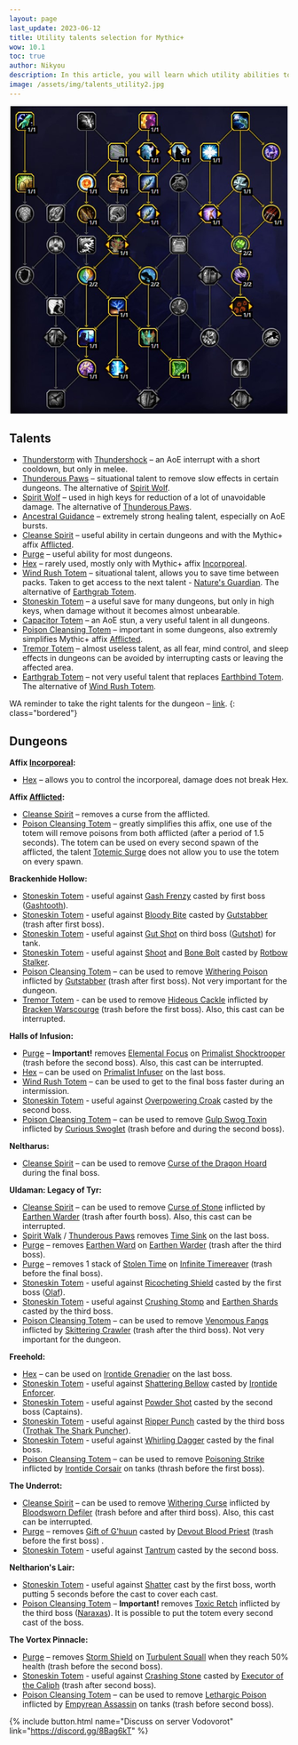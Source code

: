 ```yaml
---
layout: page
last_update: 2023-06-12
title: Utility talents selection for Mythic+
wow: 10.1
toc: true
author: Nikyou
description: In this article, you will learn which utility abilities to choose from the class talent tree for different dungeons.
image: /assets/img/talents_utility2.jpg
---
```


<p align="center">
<img src="/assets/img/talents_utility2.jpg" width=500x>
</p>

## Talents

* [Thunderstorm](https://www.wowhead.com/spell=51490) with [Thundershock](https://www.wowhead.com/spell=378779) – an AoE interrupt with a short cooldown, but only in melee.
* [Thunderous Paws](https://www.wowhead.com/spell=378075) – situational talent to remove slow effects in certain dungeons. The alternative of [Spirit Wolf](https://www.wowhead.com/spell=260878).
* [Spirit Wolf](https://www.wowhead.com/spell=260878) – used in high keys for reduction of a lot of unavoidable damage. The alternative of [Thunderous Paws](https://www.wowhead.com/spell=378075).
* [Ancestral Guidance](https://www.wowhead.com/spell=108281) – extremely strong healing talent, especially on AoE bursts.
* [Cleanse Spirit](https://www.wowhead.com/spell=51886) – useful ability in certain dungeons and with the Mythic+ affix [Afflicted](https://www.wowhead.com/affix=135).
* [Purge](https://www.wowhead.com/spell=370/) – useful ability for most dungeons.
* [Hex](https://www.wowhead.com/spell=51514) – rarely used, mostly only with Mythic+ affix [Incorporeal](https://www.wowhead.com/affix=136).
* [Wind Rush Totem](https://www.wowhead.com/spell=192077) – situational talent, allows you to save time between packs. Taken to get access to the next talent - [Nature's Guardian](https://www.wowhead.com/spell=30884/). The alternative of [Earthgrab Totem](https://www.wowhead.com/spell=51485).
* [Stoneskin Totem](https://wowhead.com/spell=383017) – a useful save for many dungeons, but only in high keys, when damage without it becomes almost unbearable.
* [Capacitor Totem](https://www.wowhead.com/spell=192058) – an AoE stun, a very useful talent in all dungeons.
* [Poison Cleansing Totem](https://www.wowhead.com/spell=383013) – important in some dungeons, also extremly simplifies Mythic+ affix [Afflicted](https://www.wowhead.com/affix=135).
* [Tremor Totem](https://www.wowhead.com/spell=8143) – almost useless talent, as all fear, mind control, and sleep effects in dungeons can be avoided by interrupting casts or leaving the affected area.
* [Earthgrab Totem](https://www.wowhead.com/spell=51485) – not very useful talent that replaces [Earthbind Totem](https://www.wowhead.com/spell=2484). The alternative of [Wind Rush Totem](https://www.wowhead.com/spell=192077).

WA reminder to take the right talents for the dungeon – [link](https://wago.io/_qSTC-Aew).
{: class="bordered"}

## Dungeons

**Affix [Incorporeal](https://www.wowhead.com/affix=136):**
* [Hex](https://www.wowhead.com/spell=51514) – allows you to control the incorporeal, damage does not break Hex.

**Affix [Afflicted](https://www.wowhead.com/affix=135):**
* [Cleanse Spirit](https://www.wowhead.com/spell=51886) – removes a curse from the afflicted.
* [Poison Cleansing Totem](https://www.wowhead.com/spell=383013) – greatly simplifies this affix, one use of the totem will remove poisons from both afflicted (after a period of 1.5 seconds). The totem can be used on every second spawn of the afflicted, the talent [Totemic Surge](https://www.wowhead.com/spell=381867) does not allow you to use the totem on every spawn.

**Brackenhide Hollow:**
* [Stoneskin Totem](https://wowhead.com/spell=383017) - useful against [Gash Frenzy](https://www.wowhead.com/spell=378020) casted by first boss ([Gashtooth](https://www.wowhead.com/npc=186124)).
* [Stoneskin Totem](https://wowhead.com/spell=383017) - useful against [Bloody Bite](https://www.wowhead.com/spell=367481) casted by [Gutstabber](https://www.wowhead.com/npc=197857) (trash after first boss).
* [Stoneskin Totem](https://wowhead.com/spell=383017) - useful against [Gut Shot](https://www.wowhead.com/spell=384353) on third boss ([Gutshot](https://www.wowhead.com/npc=186116)) for tank.
* [Stoneskin Totem](https://wowhead.com/spell=383017) - useful against [Shoot](https://www.wowhead.com/spell=382620) and [Bone Bolt](https://www.wowhead.com/spell=367521) casted by [Rotbow Stalker](https://www.wowhead.com/npc=186208).
* [Poison Cleansing Totem](https://www.wowhead.com/spell=383013) –  can be used to remove [Withering Poison](https://www.wowhead.com/spell=385039) inflicted by [Gutstabber](https://www.wowhead.com/npc=197857) (trash after first boss). Not very important for the dungeon.
* [Tremor Totem](https://www.wowhead.com/spell=8143) - can be used to remove [Hideous Cackle](https://www.wowhead.com/spell=367500) inflicted by [Bracken Warscourge](https://www.wowhead.com/npc=195135) (trash before the first boss). Also, this cast can be interrupted.

**Halls of Infusion:**
* [Purge](https://www.wowhead.com/spell=370) – **Important!** removes [Elemental Focus](https://www.wowhead.com/spell=395694) on [Primalist Shocktrooper](https://www.wowhead.com/npc=199037) (trash before the second boss). Also, this cast can be interrupted.
* [Hex](https://www.wowhead.com/ru/spell=51514) – can be used on [Primalist Infuser](https://www.wowhead.com/npc=196043) on the last boss.
* [Wind Rush Totem](https://www.wowhead.com/spell=192077) – can be used to get to the final boss faster during an intermission.
* [Stoneskin Totem](https://wowhead.com/spell=383017) - useful against [Overpowering Croak](https://www.wowhead.com/spell=385187) casted by the second boss.
* [Poison Cleansing Totem](https://www.wowhead.com/spell=383013) –  can be used to remove [Gulp Swog Toxin](https://www.wowhead.com/spell=374389) inflicted by [Curious Swoglet](https://www.wowhead.com/npc=195399) (trash before and during the second boss).

**Neltharus:**
* [Cleanse Spirit](https://www.wowhead.com/spell=51886) –  can be used to remove [Curse of the Dragon Hoard](https://www.wowhead.com/spell=391762) during the final boss.

**Uldaman: Legacy of Tyr:**
* [Cleanse Spirit](https://www.wowhead.com/spell=51886) – can be used to remove [Curse of Stone](https://www.wowhead.com/spell=369365) inflicted by [Earthen Warder](https://www.wowhead.com/npc=184132) (trash after fourth boss). Also, this cast can be interrupted.
* [Spirit Walk](https://www.wowhead.com/spell=58875) / [Thunderous Paws](https://www.wowhead.com/spell=378075) removes [Time Sink](https://www.wowhead.com/spell=377405) on the last boss.
* [Purge](https://www.wowhead.com/spell=370) –  removes [Earthen Ward](https://www.wowhead.com/spell=369400) on [Earthen Warder](https://www.wowhead.com/npc=184132) (trash after the third boss).
* [Purge](https://www.wowhead.com/spell=370) –  removes 1 stack of [Stolen Time](https://www.wowhead.com/spell=377510) on [Infinite Timereaver](https://www.wowhead.com/npc=184331) (trash before the final boss).
* [Stoneskin Totem](https://wowhead.com/spell=383017) - useful against [Ricocheting Shield](https://www.wowhead.com/spell=369677) casted by the first boss ([Olaf](https://www.wowhead.com/npc=184580)).
* [Stoneskin Totem](https://wowhead.com/spell=383017) - useful against [Crushing Stomp](https://www.wowhead.com/spell=372701) and [Earthen Shards](https://www.wowhead.com/spell=372718) casted by the third boss.
* [Poison Cleansing Totem](https://www.wowhead.com/spell=383013) –  can be used to remove [Venomous Fangs](https://www.wowhead.com/spell=369417) inflicted by [Skittering Crawler](https://www.wowhead.com/npc=184303) (trash after the third boss). Not very important for the dungeon.

**Freehold:**
* [Hex](https://www.wowhead.com/spell=51514) – can be used on [Irontide Grenadier](https://www.wowhead.com/npc=129758) on the last boss.
* [Stoneskin Totem](https://wowhead.com/spell=383017) - useful against [Shattering Bellow](https://www.wowhead.com/spell=257732) casted by [Irontide Enforcer](https://www.wowhead.com/npc=129602).
* [Stoneskin Totem](https://wowhead.com/spell=383017) - useful against [Powder Shot](https://www.wowhead.com/spell=256979) casted by the second boss (Captains).
* [Stoneskin Totem](https://wowhead.com/spell=383017) - useful against [Ripper Punch](https://www.wowhead.com/spell=256363) casted by the third boss ([Trothak The Shark Puncher](https://www.wowhead.com/npc=126969)).
* [Stoneskin Totem](https://wowhead.com/spell=383017) - useful against [Whirling Dagger](https://www.wowhead.com/spell=413131) casted by the final boss.
* [Poison Cleansing Totem](https://www.wowhead.com/spell=383013) –  can be used to remove [Poisoning Strike](https://www.wowhead.com/spell=257437) inflicted by [Irontide Corsair](https://www.wowhead.com/npc=126928) on tanks (thrash before the first boss).

**The Underrot:**
* [Cleanse Spirit](https://www.wowhead.com/spell=51886) –  can be used to remove [Withering Curse](https://www.wowhead.com/spell=265433) inflicted by [Bloodsworn Defiler](https://www.wowhead.com/npc=133912) (trash before and after third boss). Also, this cast can be interrupted.
* [Purge](https://www.wowhead.com/spell=370) – removes [Gift of G'huun](https://www.wowhead.com/spell=265091) casted by [Devout Blood Priest](https://www.wowhead.com/npc=131492) (trash before the first boss) .
* [Stoneskin Totem](https://wowhead.com/spell=383017) - useful against [Tantrum](https://www.wowhead.com/spell=260333) casted by the second boss.

**Neltharion's Lair:**
* [Stoneskin Totem](https://wowhead.com/spell=383017) - useful against [Shatter](https://www.wowhead.com/spell=188114) cast by the first boss, worth putting 5 seconds before the cast to cover each cast.
* [Poison Cleansing Totem](https://www.wowhead.com/spell=383013) – **Important!** removes [Toxic Retch](https://www.wowhead.com/spell=210150) inflicted by the third boss ([Naraxas](https://www.wowhead.com/npc=91005)). It is possible to put the totem every second cast of the boss.

**The Vortex Pinnacle:**
* [Purge](https://www.wowhead.com/spell=370) –  removes [Storm Shield](https://www.wowhead.com/spell=411743) on [Turbulent Squall](https://www.wowhead.com/npc=45924) when they reach 50% health (trash before the second boss).
* [Stoneskin Totem](https://wowhead.com/spell=383017) - useful against [Crashing Stone](https://www.wowhead.com/spell=413387) casted by [Executor of the Caliph](https://www.wowhead.com/npc=45928) (trash after second boss).
* [Poison Cleansing Totem](https://www.wowhead.com/spell=383013) –  can be used to remove [Lethargic Poison](https://www.wowhead.com/spell=88182) inflicted by [Empyrean Assassin](https://www.wowhead.com/npc=45922) on tanks (trash before second boss).


<p></p>

{% include button.html name="Discuss on server Vodovorot" link="https://discord.gg/8Bag6kT" %}

<p></p>

